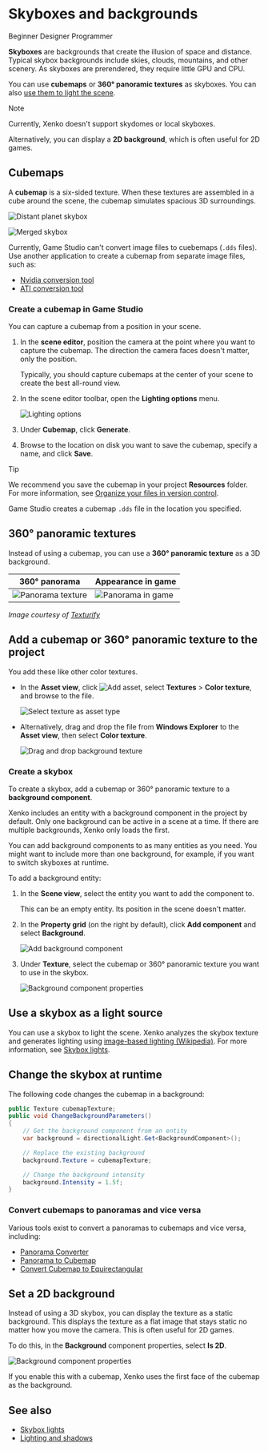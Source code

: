 # Skyboxes and backgrounds

<span class="label label-doc-level">Beginner</span>
<span class="label label-doc-audience">Designer</span>
<span class="label label-doc-audience">Programmer</span>

**Skyboxes** are backgrounds that create the illusion of space and distance. Typical skybox backgrounds include skies, clouds, mountains, and other scenery. As skyboxes are prerendered, they require little GPU and CPU. 

You can use **cubemaps** or **360° panoramic textures** as skyboxes. You can also [use them to light the scene](lights-and-shadows/skybox-lights.md).

> [!Note]
> Currently, Xenko doesn't support skydomes or local skyboxes.

Alternatively, you can display a **2D background**, which is often useful for 2D games.

## Cubemaps

A **cubemap** is a six-sided texture. When these textures are assembled in a cube around the scene, the cubemap simulates spacious 3D surroundings.

![Distant planet skybox](media/skybox-disassembled.png)

![Merged skybox](media/skybox-assembled.png)

Currently, Game Studio can't convert image files to cuebemaps (`.dds` files). Use another application to create a cubemap from separate image files, such as:

* [Nvidia conversion tool](https://developer.nvidia.com/nvidia-texture-tools-adobe-photoshop)
* [ATI conversion tool](http://developer.amd.com/tools-and-sdks/archive/games-cgi/cubemapgen)

### Create a cubemap in Game Studio

You can capture a cubemap from a position in your scene.

1. In the **scene editor**, position the camera at the point where you want to capture the cubemap. The direction the camera faces doesn't matter, only the position.

    Typically, you should capture cubemaps at the center of your scene to create the best all-round view.

2. In the scene editor toolbar, open the **Lighting options** menu.

    ![Lighting options](../lights-and-shadows/media/lighting-options-menu.png)

3. Under **Cubemap**, click **Generate**.

4. Browse to the location on disk you want to save the cubemap, specify a name, and click **Save**.

>[!Tip]
>We recommend you save the cubemap in your project **Resources** folder. For more information, see [Organize your files in version control](../files-and-folders/version-control.md).

Game Studio creates a cubemap `.dds` file in the location you specified.

## 360° panoramic textures

Instead of using a cubemap, you can use a **360° panoramic texture** as a 3D background.

| 360° panorama  | Appearance in game
|----------------|-------------
| ![Panorama texture](media/MyPanorama.jpg)  | ![Panorama in game](media/panorama-in-game.jpg)
*Image courtesy of [Texturify](http://texturify.com)*

## Add a cubemap or 360° panoramic texture to the project

You add these like other color textures.

* In the **Asset view**, click ![Add asset](../lights-and-shadows/media/engine-skybox-add-new-asset-button.png), select **Textures** > **Color texture**, and browse to the file.

    ![Select texture as asset type](media/engine-skybox-select-asset-type.png)

* Alternatively, drag and drop the file from **Windows Explorer** to the **Asset view**, then select **Color texture**.

    ![Drag and drop background texture](media/drag-texture.gif)

### Create a skybox

To create a skybox, add a cubemap or 360° panoramic texture to a **background component**.

Xenko includes an entity with a background component in the project by default. Only one background can be active in a scene at a time. If there are multiple backgrounds, Xenko only loads the first.

You can add background components to as many entities as you need. You might want to include more than one background, for example, if you want to switch skyboxes at runtime.

To add a background entity:

1. In the **Scene view**, select the entity you want to add the component to.

    This can be an empty entity. Its position in the scene doesn't matter.

2. In the **Property grid** (on the right by default), click **Add component** and select **Background**.

    ![Add background component](media/engine-skybox-add-background-component.png)

3. Under **Texture**, select the cubemap or 360° panoramic texture you want to use in the skybox.

    ![Background component properties](media/engine-skybox-background-component-properties.png)

## Use a skybox as a light source

You can use a skybox to light the scene. Xenko analyzes the skybox texture and generates lighting using [image-based lighting (Wikipedia)](https://en.wikipedia.org/wiki/Image-based_lighting). For more information, see [Skybox lights](lights-and-shadows/skybox-lights.md).

## Change the skybox at runtime

The following code changes the cubemap in a background:

```cs
public Texture cubemapTexture;
public void ChangeBackgroundParameters()
{
    // Get the background component from an entity
	var background = directionalLight.Get<BackgroundComponent>();

	// Replace the existing background
	background.Texture = cubemapTexture;

	// Change the background intensity
	background.Intensity = 1.5f;
}
```

### Convert cubemaps to panoramas and vice versa

Various tools exist to convert a panoramas to cubemaps and vice versa, including: 

- [Panorama Converter](http://gonchar.me/blog/goncharposts/2150)  
- [Panorama to Cubemap](https://jaxry.github.io/panorama-to-cubemap/)
- [Convert Cubemap to Equirectangular](https://www.360toolkit.co/convert-cubemap-to-spherical-equirectangular.html)

## Set a 2D background

Instead of using a 3D skybox, you can display the texture as a static background. This displays the texture as a flat image that stays static no matter how you move the camera. This is often useful for 2D games.

To do this, in the **Background** component properties, select **Is 2D**.

![Background component properties](media/is-2d.png)

If you enable this with a cubemap, Xenko uses the first face of the cubemap as the background.

## See also

* [Skybox lights](lights-and-shadows/skybox-lights.md)
* [Lighting and shadows](lights-and-shadows/index.md)